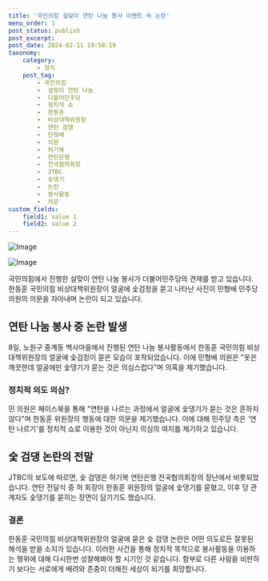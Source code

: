 ```yaml
---
title: '국민의힘 설맞이 연탄 나눔 봉사 이벤트 속 논란'
menu_order: 1
post_status: publish
post_excerpt: 
post_date: 2024-02-11 19:58:19
taxonomy:
    category:
        - 정치
    post_tag:
        - 국민의힘
        -  설맞이 연탄 나눔
        -  더불어민주당
        -  정치적 쇼
        -  한동훈
        -  비상대책위원장
        -  연탄 검댕
        -  민형배
        -  의원
        -  허기복
        -  연탄은행
        -  전국협의회장
        -  JTBC
        -  숯댕기
        -  논란
        -  봉사활동
        -  의문
custom_fields:
    field1: value 1
    field2: value 2
---
```


![Image](https://imgnews.pstatic.net/image/011/2024/02/10/0004298241_001_20240210192101027.jpg?type=w647)

![Image](https://imgnews.pstatic.net/image/011/2024/02/10/0004298241_002_20240210192101086.jpg?type=w647)

국민의힘에서 진행한 설맞이 연탄 나눔 봉사가 더불어민주당의 견제를 받고 있습니다. 한동훈 국민의힘 비상대책위원장이 얼굴에 숯검정을 묻고 나타난 사진이 민형배 민주당 의원의 의문을 자아내며 논란이 되고 있습니다.
## 연탄 나눔 봉사 중 논란 발생
8일, 노원구 중계동 백사마을에서 진행된 연탄 나눔 봉사활동에서 한동훈 국민의힘 비상대책위원장의 얼굴에 숯검정이 묻은 모습이 포착되었습니다. 이에 민형배 의원은 "옷은 깨끗한데 얼굴에만 숯댕기가 묻는 것은 의심스럽다"며 의혹을 제기했습니다.
### 정치적 의도 의심?
민 의원은 페이스북을 통해 "연탄을 나르는 과정에서 얼굴에 숯댕기가 묻는 것은 흔하지 않다"며 한동훈 위원장의 행동에 대한 의문을 제기했습니다. 이에 대해 민주당 측은 '연탄 나르기'를 정치적 쇼로 이용한 것이 아닌지 의심의 여지를 제기하고 있습니다.
## 숯 검댕 논란의 전말
JTBC의 보도에 따르면, 숯 검댕은 허기복 연탄은행 전국협의회장의 장난에서 비롯되었습니다. 연탄 전달식 중 허 회장이 한동훈 위원장의 얼굴에 숯댕기를 묻혔고, 이후 당 관계자도 숯댕기를 묻히는 장면이 담기기도 했습니다.
### 결론
한동훈 국민의힘 비상대책위원장의 얼굴에 묻은 숯 검댕 논란은 어떤 의도로든 잘못된 해석을 받을 소지가 있습니다. 이러한 사건을 통해 정치적 목적으로 봉사활동을 이용하는 행위에 대해 다시한번 성찰해봐야 할 시기인 것 같습니다. 함부로 다른 사람을 비판하기 보다는 서로에게 배려와 존중이 더해진 세상이 되기를 희망합니다.
